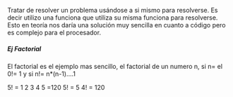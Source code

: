 Tratar de resolver un problema usándose a si mismo para resolverse. Es decir utilizo una funciona que utiliza su misma funciona para resolverse. Esto en teoría nos daría una solución muy sencilla en cuanto a código pero es complejo para el procesador.

##### Ej Factorial

El factorial es el ejemplo mas sencillo, el factorial de un numero n, si n= el 0!= 1 y si n!= n*(n-1)....1

5! = 1 2 3 4 5 =120
5! = 5 4! = 120

